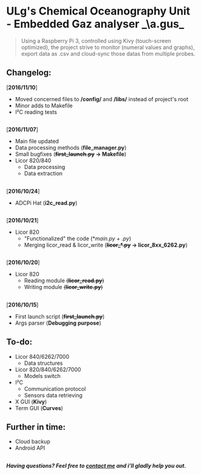 # ULg's Chemical Oceanography Unit - Embedded Gaz analyser _\a.ɡus\_
> Using a Raspberry Pi 3, controlled using Kivy (touch-screen optimized), the project strive to monitor (numeral values and graphs), export data as .csv and cloud-sync those datas from multiple probes. 

## Changelog:
[**2016/11/10**]
- Moved concerned files to **/config/** and **/libs/** instead of project's root 
- Minor adds to Makefile 
- I²C reading tests
##  
[**2016/11/07**]
- Main file updated
- Data processing methods (**file_manager.py**)
- Small bugfixes (**~~first_launch.py~~ -> Makefile**)
- Licor 820/840
  - Data processing 
  - Data extraction
##  
[**2016/10/24**]
- ADCPi Hat (**i2c_read.py**)
##
[**2016/10/21**]
- Licor 820 
  - "Functionalized" the code (**main.py + *.py**)
  - Merging licor_read & licor_write (**~~licor_*.py~~ -> licor_8xx_6262.py**) 
##
[**2016/10/20**]
- Licor 820 
  - Reading module ~~(**licor_read.py**)~~
  - Writing module ~~(**licor_write.py**)~~
##
[**2016/10/15**]
- First launch script (**~~first_launch.py~~**)
- Args parser (**Debugging purpose**)
##
## To-do:
- Licor 840/6262/7000
  - Data structures
- Licor 820/840/6262/7000
  - Models switch
- I²C 
  - Communication protocol
  - Sensors data retrieving
- X GUI (**Kivy**)
- Term GUI (**Curves**)

## Further in time:
- Cloud backup
- Android API
##
#####  Having questions? Feel free to [contact me](mailto://mail@laurent-fournier.be) and i’ll gladly help you out.

